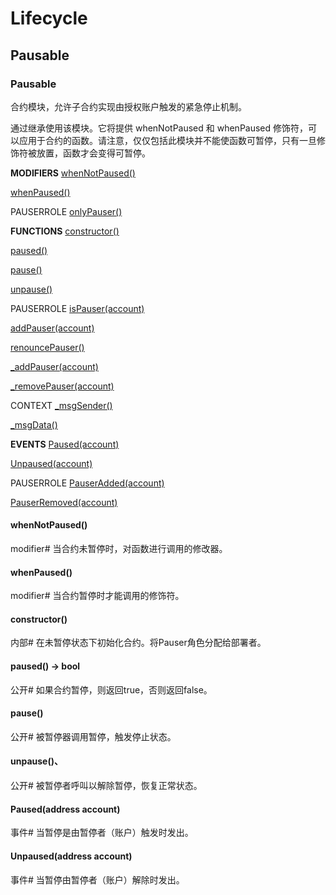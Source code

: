 # Lifecycle

## Pausable

### Pausable
合约模块，允许子合约实现由授权账户触发的紧急停止机制。

通过继承使用该模块。它将提供 whenNotPaused 和 whenPaused 修饰符，可以应用于合约的函数。请注意，仅仅包括此模块并不能使函数可暂停，只有一旦修饰符被放置，函数才会变得可暂停。

**MODIFIERS**
[whenNotPaused()](#whennotpaused)

[whenPaused()](#whenpaused)

PAUSERROLE
[onlyPauser()](./Access.md#onlypauser)

**FUNCTIONS**
[constructor()](#constructor)

[paused()](#paused-→-bool)

[pause()](#pause)

[unpause()](#unpause)

PAUSERROLE
[isPauser(account)](./Access.md#ispauseraddress-account-→-bool)

[addPauser(account)](./Access.md#addpauseraddress-account)

[renouncePauser()](./Access.md#renouncepauser)

[_addPauser(account)](./Access.md#_addpauseraddress-account)

[_removePauser(account)](./Access.md#_removepauseraddress-account)

CONTEXT
[_msgSender()](./GSN.md#_msgsender-→-address-payable)

[_msgData()](./GSN.md#_msgdata-→-bytes)

**EVENTS**
[Paused(account)](#pausedaddress-account)

[Unpaused(account)](#unpausedaddress-account)

PAUSERROLE
[PauserAdded(account)](./Access.md#pauseraddedaddress-account)

[PauserRemoved(account)](./Access.md#pauserremovedaddress-account)

#### whenNotPaused()
modifier#
当合约未暂停时，对函数进行调用的修改器。

#### whenPaused()
modifier#
当合约暂停时才能调用的修饰符。

#### constructor()
内部#
在未暂停状态下初始化合约。将Pauser角色分配给部署者。

#### paused() → bool
公开#
如果合约暂停，则返回true，否则返回false。

#### pause()
公开#
被暂停器调用暂停，触发停止状态。

#### unpause()、
公开#
被暂停者呼叫以解除暂停，恢复正常状态。

#### Paused(address account)
事件#
当暂停是由暂停者（账户）触发时发出。

#### Unpaused(address account)
事件#
当暂停由暂停者（账户）解除时发出。